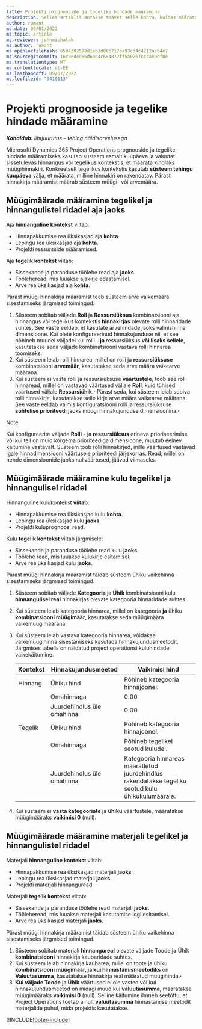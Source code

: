 ```yaml
---
title: Projekti prognooside ja tegelike hindade määramine
description: Selles artiklis antakse teavet selle kohta, kuidas määratakse projekti prognooside ja tegelike hindade müügihinnad.
author: rumant
ms.date: 09/01/2022
ms.topic: article
ms.reviewer: johnmichalak
ms.author: rumant
ms.openlocfilehash: 6504302578d1eb3d00c717ea93cd4c4212acb4e7
ms.sourcegitcommit: 16c9eded66d60d4c654872ff5a0267cccae9ef0e
ms.translationtype: MT
ms.contentlocale: et-EE
ms.lasthandoff: 09/07/2022
ms.locfileid: "9410113"
---
```

# <a name="determine-sales-prices-for-project-estimates-and-actuals"></a>Projekti prognooside ja tegelike hindade määramine

_**Kohaldub:** lihtjuurutus – tehing näidisarvelusega_

Microsofti Dynamics 365 Project Operations prognooside ja tegelike hindade määramiseks kasutab süsteem esmalt kuupäeva ja valuutat sissetulevas hinnangus või tegelikus kontekstis, et määrata kindlaks müügihinnakiri. Konkreetselt tegelikus kontekstis kasutab **süsteem tehingu kuupäeva** välja, et määrata, milline hinnakiri on rakendatav. Pärast hinnakirja määramist määrab süsteem müügi- või arvemäära.

## <a name="determining-sales-rates-on-actual-and-estimate-lines-for-time"></a>Müügimäärade määramine tegelikel ja hinnangulistel ridadel aja jaoks

Aja **hinnanguline kontekst** viitab:

- Hinnapakkumise rea üksikasjad aja **kohta**.
- Lepingu rea üksikasjad aja **kohta**.
- Projekti ressursside määramised.

Aja **tegelik kontekst** viitab:

- Sissekande ja paranduse töölehe read aja **jaoks**.
- Tööleheread, mis luuakse ajakirje edastamisel.
- Arve rea üksikasjad aja **kohta**. 

Pärast müügi hinnakirja määramist teeb süsteem arve vaikemäära sisestamiseks järgmised toimingud.

1. Süsteem sobitab väljade **Roll** ja **Ressursiüksus** kombinatsiooni aja hinnangus või tegelikus kontekstis **hinnakirjas** olevate rolli hinnaridade suhtes. See vaste eeldab, et kasutate arvehindade jaoks valmishinna dimensioone. Kui olete konfigureerinud hinnakujunduse nii, et see põhineb muudel väljadel kui rolli **- ja** ressursiüksus **või lisaks sellele**, kasutatakse seda väljade kombinatsiooni vastava rolli hinnarea toomiseks.
1. Kui süsteem leiab rolli hinnarea, millel on rolli ja **ressursiüksuse** kombinatsiooni **arvemäär**, kasutatakse seda arve määra vaikearve määrana.
1. Kui süsteem ei vasta rolli ja ressursiüksuse **väärtustele**, toob see rolli hinnaread, millel on vastavad väärtused väljale **Roll**, kuid tühised väärtused väljale **Ressursiühik**.**·** Pärast seda, kui süsteem leiab sobiva rolli hinnakirje, kasutatakse selle kirje arve määra vaikearve määrana. See vaste eeldab valmis konfiguratsiooni rolli ja ressursiüksuse **suhtelise prioriteedi** jaoks müügi hinnakujunduse dimensioonina.**·**

> [!NOTE]
> Kui konfigureerite väljade **Rolli** - ja **ressursiüksus** erineva prioriseerimise või kui teil on muid kõrgema prioriteediga dimensioone, muutub eelnev käitumine vastavalt. Süsteem toob rolli hinnakirjed, mille väärtused vastavad igale hinnadimensiooni väärtusele prioriteedi järjekorras. Read, millel on nende dimensioonide jaoks nullväärtused, jäävad viimaseks.

## <a name="determining-sales-rates-on-actual-and-estimate-lines-for-expense"></a>Müügimäärade määramine kulu tegelikel ja hinnangulisel ridadel

Hinnanguline kulukontekst **viitab**:

- Hinnapakkumise rea üksikasjad kulu **kohta**.
- Lepingu rea üksikasjad kulu **jaoks**.
- Projekti kuluprognoosi read.

Kulu **tegelik kontekst** viitab järgmisele:

- Sissekande ja paranduse töölehe read kulu **jaoks**.
- Töölehe read, mis luuakse kulukirje esitamisel.
- Arve rea üksikasjad kulu **jaoks**. 

Pärast müügi hinnakirja määramist täidab süsteem ühiku vaikehinna sisestamiseks järgmised toimingud.

1. Süsteem sobitab väljade **Kategooria** ja **Ühik** kombinatsiooni kulu **hinnangulisel real** hinnakirjas olevate kategooria hinnaridade suhtes.
1. Kui süsteem leiab kategooria hinnarea, millel on kategooria **ja** ühiku **kombinatsiooni müügimäär**, kasutatakse seda müügimäära vaikemüügimäärana.
1. Kui süsteem leiab vastava kategooria hinnarea, võidakse vaikemüügihinna sisestamiseks kasutada hinnakujundusmeetodit. Järgmises tabelis on näidatud project operationsi kuluhindade vaikekäitumine.

    | Kontekst | Hinnakujundusmeetod | Vaikimisi hind |
    | --- | --- | --- |
    | Hinnang | Ühiku hind | Põhineb kategooria hinnajoonel. |
    |        | Omahinnaga | 0.00 |
    |        | Juurdehindlus üle omahinna | 0.00 |
    | Tegelik | Ühiku hind | Põhineb kategooria hinnajoonel. |
    |        | Omahinnaga | Põhineb tegelikel seotud kuludel. |
    |        | Juurdehindlus üle omahinna | Kategooria hinnareas määratletud juurdehindlus rakendatakse tegeliku seotud kulu ühikukulumäärale. |

1. Kui süsteem ei **vasta kategooriate** ja **ühiku** väärtustele, määratakse müügimääraks **vaikimisi 0** (null).

## <a name="determining-sales-rates-on-actual-and-estimate-lines-for-material"></a>Müügimäärade määramine materjali tegelikel ja hinnangulistel ridadel

Materjali **hinnanguline kontekst** viitab:

- Hinnapakkumise rea üksikasjad materjali **jaoks**.
- Lepingu rea üksikasjad materjali **jaoks**.
- Projekti materjali hinnanguread.

Materjali **tegelik kontekst** viitab:

- Sissekande ja paranduse töölehe read materjali **jaoks**.
- Tööleheread, mis luuakse materjali kasutamise logi esitamisel.
- Arve rea üksikasjad materjali **jaoks**. 

Pärast müügi hinnakirja määramist täidab süsteem ühiku vaikehinna sisestamiseks järgmised toimingud.

1. Süsteem sobitab materjali **hinnangureal** olevate väljade Toode **ja** Ühik **kombinatsiooni** hinnakirja kaubaridade suhtes.
1. Kui süsteem leiab hinnakirja kaubarea, millel on toote ja ühiku **kombinatsiooni müügimäär, ja kui hinnastamismeetodiks** on **Valuutasumma**, kasutatakse hinnakirja real määratud müügihinda.**·** 
1. **Kui väljade Toode** ja **Ühik** väärtused ei ole vasted või kui hinnakujundusmeetod on midagi muud kui **valuutasumma**, määratakse müügimääraks **vaikimisi 0** (null). Selline käitumine ilmneb seetõttu, et Project Operations toetab ainult **valuutasumma** hinnastamise meetodit materjalide puhul, mida projektis kasutatakse.

[!INCLUDE[footer-include](../../includes/footer-banner.md)]
